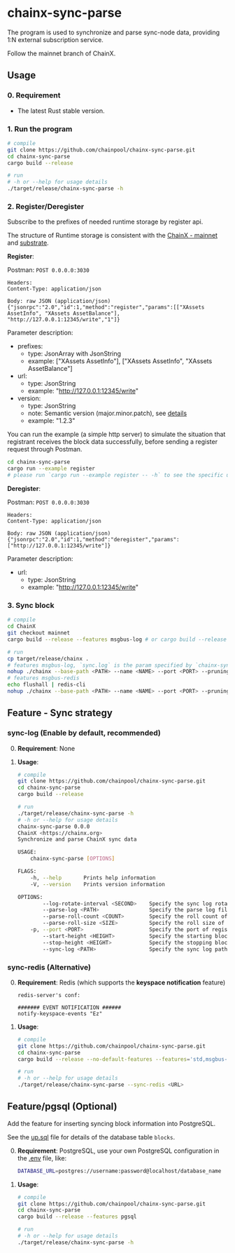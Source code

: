 # chainx-sync-parse

The program is used to synchronize and parse sync-node data, 
providing 1:N external subscription service.

Follow the mainnet branch of ChainX.

## Usage

### 0. Requirement

- The latest Rust stable version.

### 1. Run the program

```bash
# compile
git clone https://github.com/chainpool/chainx-sync-parse.git
cd chainx-sync-parse
cargo build --release

# run
# -h or --help for usage details
./target/release/chainx-sync-parse -h
```

### 2. Register/Deregister

Subscribe to the prefixes of needed runtime storage by register api.

The structure of Runtime storage is consistent with the [ChainX - mainnet](https://github.com/chainpool/ChainX/tree/mainnet) and [substrate](https://github.com/chainpool/substrate).

**Register**:

Postman: `POST 0.0.0.0:3030`

```
Headers:
Content-Type: application/json

Body: raw JSON (application/json)
{"jsonrpc":"2.0","id":1,"method":"register","params":[["XAssets AssetInfo", "XAssets AssetBalance"], "http://127.0.0.1:12345/write","1"]}
```

Parameter description:

- prefixes: 
    - type: JsonArray with JsonString
    - example: ["XAssets AssetInfo"], ["XAssets AssetInfo", "XAssets AssetBalance"]
- url: 
    - type: JsonString
    - example: "http://127.0.0.1:12345/write"
- version: 
    - type: JsonString
    - note: Semantic version (major.minor.patch), see [details](https://github.com/semver/semver)
    - example: "1.2.3"

You can run the example (a simple http server) to simulate the situation 
that registrant receives the block data successfully, 
before sending a register request through Postman.

```bash
cd chainx-sync-parse
cargo run --example register
# please run `cargo run --example register -- -h` to see the specific usage.
```

**Deregister**:

Postman: `POST 0.0.0.0:3030`

```
Headers:
Content-Type: application/json

Body: raw JSON (application/json)
{"jsonrpc":"2.0","id":1,"method":"deregister","params":["http://127.0.0.1:12345/write"]}
```

Parameter description:

- url: 
    - type: JsonString
    - example: "http://127.0.0.1:12345/write"

### 3. Sync block

```bash
# compile
cd ChainX
git checkout mainnet
cargo build --release --features msgbus-log # or cargo build --release --features msgbus-redis (not recommanded)

# run
cp target/release/chainx .
# features msgbus-log, `sync.log` is the param specified by `chainx-sync-parse --sync-log=<PATH>`
nohup ./chainx --base-path <PATH> --name <NAME> --port <PORT> --pruning archive --rpc-port <PORT> --ws-port <PORT> --rpc-external --ws-external --no-grandpa &>> sync.log &
# features msgbus-redis
echo flushall | redis-cli
nohup ./chainx --base-path <PATH> --name <NAME> --port <PORT> --pruning archive --rpc-port <PORT> --ws-port <PORT> --rpc-external --ws-external --no-grandpa &
```

## Feature - Sync strategy

### sync-log (Enable by default, recommended)

0. **Requirement**: None

1. **Usage**:

    ```bash
    # compile
    git clone https://github.com/chainpool/chainx-sync-parse.git
    cd chainx-sync-parse
    cargo build --release
    
    # run
    ./target/release/chainx-sync-parse -h
    # -h or --help for usage details
    chainx-sync-parse 0.0.0
    ChainX <https://chainx.org>
    Synchronize and parse ChainX sync data
    
    USAGE:
        chainx-sync-parse [OPTIONS]
    
    FLAGS:
        -h, --help       Prints help information
        -V, --version    Prints version information
    
    OPTIONS:
            --log-rotate-interval <SECOND>    Specify the sync log rotate interval, unit: SECOND [default: 30]
            --parse-log <PATH>                Specify the parse log file path [default: log/parse.log]
            --parse-roll-count <COUNT>        Specify the roll count of parse log [default: 5]
            --parse-roll-size <SIZE>          Specify the roll size of parse log, unit: MB [default: 200]
        -p, --port <PORT>                     Specify the port of register service [default: 3030]
            --start-height <HEIGHT>           Specify the starting block height to scan, range: [start,stop) [default: 0]
            --stop-height <HEIGHT>            Specify the stopping block height to scan [default: 18446744073709551615]
            --sync-log <PATH>                 Specify the sync log path [default: log/sync.log]
    ```

### sync-redis (Alternative)

0. **Requirement**: Redis (which supports the **keyspace notification** feature)

    ```
    redis-server's conf:
    
    ####### EVENT NOTIFICATION ######
    notify-keyspace-events "Ez"
    ```

1. **Usage**:

    ```bash
    # compile
    git clone https://github.com/chainpool/chainx-sync-parse.git
    cd chainx-sync-parse
    cargo build --release --no-default-features --features='std,msgbus-redis'
    
    # run
    # -h or --help for usage details
    ./target/release/chainx-sync-parse --sync-redis <URL>
    ```

## Feature/pgsql (Optional)

Add the feature for inserting syncing block information into PostgreSQL.
 
See the [up.sql](migrations/2019-02-12-082211_create_blocks/up.sql) file for details of the database table `blocks`.

0. **Requirement**: PostgreSQL, use your own PostgreSQL configuration in the [.env](./.env) file, like:

    ```bash
    DATABASE_URL=postgres://username:password@localhost/database_name
    ```

1. **Usage**:

    ```bash
    # compile
    git clone https://github.com/chainpool/chainx-sync-parse.git
    cd chainx-sync-parse
    cargo build --release --features pgsql
    
    # run
    # -h or --help for usage details
    ./target/release/chainx-sync-parse -h
    ```
